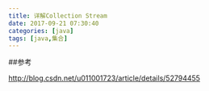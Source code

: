 ```yaml
---
title: 详解Collection Stream
date: 2017-09-21 07:30:40
categories: [java]
tags: [java,集合]
---
```



##参考

http://blog.csdn.net/u011001723/article/details/52794455